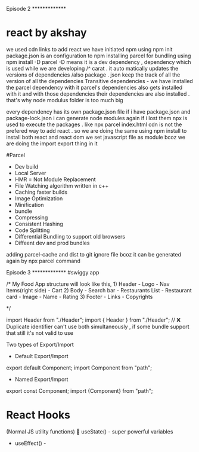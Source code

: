 Episode 2 *************
# react by akshay 

we used cdn links to add react
we have initiated npm using npm init
package.json is an configuration to npm 
installing parcel for bundling using npm install -D parcel
-D means it is a dev dependency , dependency which is used while we are developing
/^ carat . it auto matically updates the versions of dependencies
/also package . json keep the track of all the version of all the dependencies
Transitive dependencies - we have installed the parcel dependency with it parcel's dependencies also gets installed with it and with those dependencies their dependencies are also installed . that's why node modulus folder is too much big

every dependency has its own package.json file
if i have package.json and package-lock.json i can generate node modules again if i lost them
npx is used to execute the packages . like npx parcel index.html
cdn is not the prefered way to add react  . so we are doing the same using npm install to install both react and react dom
we set javascript file as module bcoz we are doing the import export thing in it


#Parcel 
- Dev build 
- Local Server 
- HMR = Not Module Replacement 
- File Watching algorithm written in c++
- Caching faster builds 
- Image Optimization 
- Minification 
- bundle 
- Compressing 
- Consistent Hashing 
- Code Splitting 
- Differential Bundling to support old browsers 
- Diffeent dev and prod bundles 

adding parcel-cache and dist to git ignore file bcoz it can be generated again by npx parcel command 


Episode 3 *************
#swiggy app

/* My Food App structure will look like this, 
            1) Header
                - Logo
                - Nav Items(right side)
                - Cart
            2) Body
                - Search bar
                - Restaurants List
                    - Restaurant card
                        - Image
                        - Name
                        - Rating
            3) Footer
                - Links
                - Copyrights
       
*/

import Header from "./Header";
import { Header } from "./Header"; // ❌ Duplicate identifier
can't use both simultaneously , if some bundle support that still it's not valid to use 


Two types of Export/Import

- Default Export/Import

export default Component;
import Component from "path";

- Named Export/Import

export const Component;
import {Component} from "path";

# React Hooks
(Normal JS utility functions)
🔆 useState() - super powerful variables
- useEffect() - 

